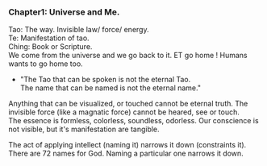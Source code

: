 
### Chapter1: Universe and Me.   
Tao: The way.  Invisible law/  force/ energy.   
Te:  Manifestation of tao.   
Ching: Book or Scripture.     
We come from the universe and we go back to it. ET go home ! Humans wants to go home too.     

- "The Tao that can be spoken is not the eternal Tao.  
The name that can be named is not the eternal name."   

Anything that can be visualized, or touched cannot be eternal truth.   The invisible force (like a magnatic force) cannot be heared, see or touch.  
The essence is formless, colorless, soundless, odorless.  Our conscience is not visible, but it's manifestation are tangible.   

The act of applying intellect (naming it) narrows it down (constraints it). There are 72 names for God. Naming a particular one narrows it down.  



